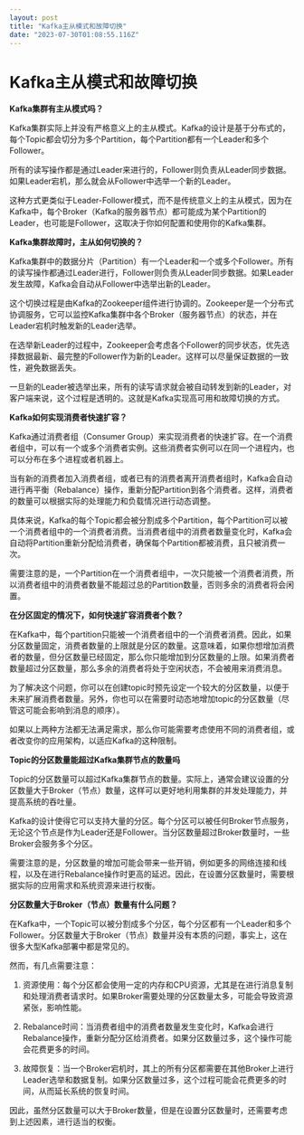 ```yaml
---
layout: post
title: "Kafka主从模式和故障切换"
date: "2023-07-30T01:08:55.116Z"
---
```

Kafka主从模式和故障切换
==============

**Kafka集群有主从模式吗？**

Kafka集群实际上并没有严格意义上的主从模式。Kafka的设计是基于分布式的，每个Topic都会切分为多个Partition，每个Partition都有一个Leader和多个Follower。

所有的读写操作都是通过Leader来进行的，Follower则负责从Leader同步数据。如果Leader宕机，那么就会从Follower中选举一个新的Leader。

这种方式更类似于Leader-Follower模式，而不是传统意义上的主从模式，因为在Kafka中，每个Broker（Kafka的服务器节点）都可能成为某个Partition的Leader，也可能是Follower，这取决于你如何配置和使用你的Kafka集群。

**Kafka集群故障时，主从如何切换的？**

Kafka集群中的数据分片（Partition）有一个Leader和一个或多个Follower。所有的读写操作都通过Leader进行，Follower则负责从Leader同步数据。如果Leader发生故障，Kafka会自动从Follower中选举出新的Leader。

这个切换过程是由Kafka的Zookeeper组件进行协调的。Zookeeper是一个分布式协调服务，它可以监控Kafka集群中各个Broker（服务器节点）的状态，并在Leader宕机时触发新的Leader选举。

在选举新Leader的过程中，Zookeeper会考虑各个Follower的同步状态，优先选择数据最新、最完整的Follower作为新的Leader。这样可以尽量保证数据的一致性，避免数据丢失。

一旦新的Leader被选举出来，所有的读写请求就会被自动转发到新的Leader，对客户端来说，这个过程是透明的。这就是Kafka实现高可用和故障切换的方式。

**Kafka如何实现消费者快速扩容？**

Kafka通过消费者组（Consumer Group）来实现消费者的快速扩容。在一个消费者组中，可以有一个或多个消费者实例。这些消费者实例可以在同一个进程内，也可以分布在多个进程或者机器上。

当有新的消费者加入消费者组，或者已有的消费者离开消费者组时，Kafka会自动进行再平衡（Rebalance）操作，重新分配Partition到各个消费者。这样，消费者的数量可以根据实际的处理能力和负载情况进行动态调整。

具体来说，Kafka的每个Topic都会被分割成多个Partition，每个Partition可以被一个消费者组中的一个消费者消费。当消费者组中的消费者数量变化时，Kafka会自动将Partition重新分配给消费者，确保每个Partition都被消费，且只被消费一次。

需要注意的是，一个Partition在一个消费者组中，一次只能被一个消费者消费，所以消费者组中的消费者数量不能超过总的Partition数量，否则多余的消费者将会闲置。

**在分区固定的情况下，如何快速扩容消费者个数？**

在Kafka中，每个partition只能被一个消费者组中的一个消费者消费。因此，如果分区数量固定，消费者数量的上限就是分区的数量。这意味着，如果你想增加消费者的数量，但分区数量已经固定，那么你只能增加到分区数量的上限。如果消费者数量超过分区数量，那么多余的消费者将处于空闲状态，不会被用来消费消息。

为了解决这个问题，你可以在创建topic时预先设定一个较大的分区数量，以便于未来扩展消费者数量。另外，你也可以在需要时动态地增加topic的分区数量（尽管这可能会影响到消息的顺序）。

如果以上两种方法都无法满足需求，那么你可能需要考虑使用不同的消费者组，或者改变你的应用架构，以适应Kafka的这种限制。

**Topic的分区数量能超过Kafka集群节点的数量吗**

Topic的分区数量可以超过Kafka集群节点的数量。实际上，通常会建议设置的分区数量大于Broker（节点）数量，这样可以更好地利用集群的并发处理能力，并提高系统的吞吐量。

Kafka的设计使得它可以支持大量的分区。每个分区可以被任何Broker节点服务，无论这个节点是作为Leader还是Follower。当分区数量超过Broker数量时，一些Broker会服务多个分区。

需要注意的是，分区数量的增加可能会带来一些开销，例如更多的网络连接和线程，以及在进行Rebalance操作时更高的延迟。因此，在设置分区数量时，需要根据实际的应用需求和系统资源来进行权衡。

**分区数量大于Broker（节点）数量有什么问题？**

在Kafka中，一个Topic可以被分割成多个分区，每个分区都有一个Leader和多个Follower。分区数量大于Broker（节点）数量并没有本质的问题，事实上，这在很多大型Kafka部署中都是常见的。

然而，有几点需要注意：

1.  资源使用：每个分区都会使用一定的内存和CPU资源，尤其是在进行消息复制和处理消费者请求时。如果Broker需要处理的分区数量太多，可能会导致资源紧张，影响性能。
    
2.  Rebalance时间：当消费者组中的消费者数量发生变化时，Kafka会进行Rebalance操作，重新分配分区给消费者。如果分区数量过多，这个操作可能会花费更多的时间。
    
3.  故障恢复：当一个Broker宕机时，其上的所有分区都需要在其他Broker上进行Leader选举和数据复制。如果分区数量过多，这个过程可能会花费更多的时间，从而延长系统的恢复时间。
    

因此，虽然分区数量可以大于Broker数量，但是在设置分区数量时，还需要考虑到上述因素，进行适当的权衡。